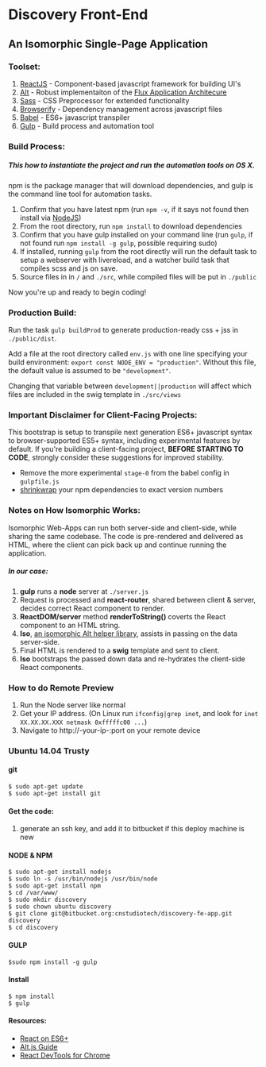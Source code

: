 # Discovery Front-End
## An Isomorphic Single-Page Application

### Toolset:
1. [ReactJS](https://facebook.github.io/react/) - Component-based javascript framework for building UI's
2. [Alt](http://alt.js.org/) - Robust implementaiton of the [Flux Application Architecure](https://facebook.github.io/flux/docs/overview.html)
3. [Sass](http://sass-lang.com/) - CSS Preprocessor for extended functionality
4. [Browserify](http://browserify.org/) - Dependency management across javascript files
5. [Babel](https://babeljs.io/) - ES6+ javascript transpiler
6. [Gulp](http://gulpjs.com/) - Build process and automation tool

### Build Process:

##### This how to instantiate the project and run the automation tools on OS X. 
npm is the package manager that will download dependencies, and gulp is the command line tool for automation tasks.

1. Confirm that you have latest npm (run `npm -v`, if it says not found then install via [NodeJS](https://nodejs.org/en/download/))
2. From the root directory, run `npm install` to download dependencies
3. Confirm that you have gulp installed on your command line (run `gulp`, if not found run `npm install -g gulp`, possible requiring sudo)
4. If installed, running `gulp` from the root directly will run the default task to setup a webserver with livereload, and a watcher build task that compiles scss and js on save.
5. Source files in in `/` and `./src`, while compiled files will be put in `./public`

Now you're up and ready to begin coding!

### Production Build:
Run the task `gulp buildProd` to generate production-ready css + jss in `./public/dist`.

Add a file at the root directory called `env.js` with one line specifying your build environment: `export const NODE_ENV = "production"`. Without this file, the default value is assumed to be `"development"`.

Changing that variable between `development||production` will affect which files are included in the swig template in `./src/views`

### Important Disclaimer for Client-Facing Projects:
This bootstrap is setup to transpile next generation ES6+ javascript syntax to browser-supported ES5+ syntax, including experimental features by default. If you're building a client-facing project, **BEFORE STARTING TO CODE**, strongly consider these suggestions for improved stability.

* Remove the more experimental `stage-0` from the babel config in `gulpfile.js`
* [shrinkwrap](https://docs.npmjs.com/cli/shrinkwrap) your npm dependencies to exact version numbers

### Notes on How Isomorphic Works:
Isomorphic Web-Apps can run both server-side and client-side, while sharing the same codebase. The code is pre-rendered and delivered as HTML, where the client can pick back up and continue running the application.
##### In our case:
1. **gulp** runs a **node** server at `./server.js`  
2. Request is processed and **react-router**, shared between client & server, decides correct React component to render.
3. **ReactDOM/server** method **renderToString()** coverts the React component to an HTML string.
4. **Iso**, [an isomorphic Alt helper library]((https://github.com/goatslacker/iso)), assists in passing on the data server-side.
5. Final HTML is rendered to a **swig** template and sent to client.
6. **Iso** bootstraps the passed down data and re-hydrates the client-side React components.

### How to do Remote Preview
1. Run the Node server like normal
2. Get your IP address. (On Linux run `ifconfig|grep inet`, and look for `inet XX.XX.XX.XXX netmask 0xfffffc00 ...`)
3. Navigate to http://-your-ip-:port on your remote device

### Ubuntu 14.04 Trusty

#### git
    
    $ sudo apt-get update
    $ sudo apt-get install git

#### Get the code:

1. generate an ssh key, and add it to bitbucket if this deploy machine is new

#### NODE & NPM

    $ sudo apt-get install nodejs
    $ sudo ln -s /usr/bin/nodejs /usr/bin/node
    $ sudo apt-get install npm
    $ cd /var/www/
    $ sudo mkdir discovery
    $ sudo chown ubuntu discovery
    $ git clone git@bitbucket.org:cnstudiotech/discovery-fe-app.git discovery
    $ cd discovery


#### GULP
    $sudo npm install -g gulp
  
#### Install
    $ npm install
    $ gulp
    
#### Resources: 
* [React on ES6+](http://babeljs.io/blog/2015/06/07/react-on-es6-plus/)
* [Alt.js Guide](http://alt.js.org/guide/)
* [React DevTools for Chrome](https://chrome.google.com/webstore/detail/react-developer-tools/fmkadmapgofadopljbjfkapdkoienihi?hl=en)